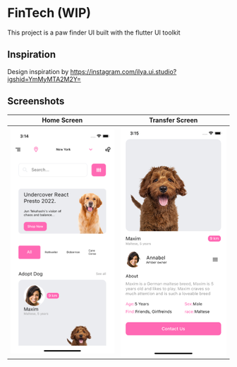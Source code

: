 # FinTech (WIP)

This project is a paw finder UI built with the flutter UI toolkit

## Inspiration

Design inspiration by https://instagram.com/ilya.ui.studio?igshid=YmMyMTA2M2Y=

## Screenshots

| Home Screen | Transfer Screen | 
|    :---:     |     :---:      |  
| <img src="images/home.png" width="500">   | <img src="images/category.png" width="500">   |

